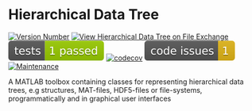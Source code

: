 # Hierarchical Data Tree
[![Version Number](https://img.shields.io/github/v/release/ehennestad/hierarchical-data-tree-matlab?label=version)](https://github.com/ehennestad/hierarchical-data-tree-matlab/releases/latest)
[![View Hierarchical Data Tree on File Exchange](https://www.mathworks.com/matlabcentral/images/matlab-file-exchange.svg)](https://www.mathworks.com/matlabcentral/fileexchange/YOUR_FEX_ID)
[![MATLAB Tests](.github/badges/tests.svg)](https://github.com/ehennestad/hierarchical-data-tree-matlab/actions/workflows/run_tests.yml)
[![codecov](https://codecov.io/gh/ehennestad/hierarchical-data-tree-matlab/graph/badge.svg?token=YOUR_CODECOV_TOKEN)](https://codecov.io/gh/ehennestad/hierarchical-data-tree-matlab)
[![MATLAB Code Issues](.github/badges/code_issues.svg)](https://github.com/ehennestad/hierarchical-data-tree-matlab/security/code-scanning)
[![Maintenance](https://img.shields.io/badge/Maintained%3F-yes-green.svg)](https://gitHub.com/ehennestad/hierarchical-data-tree-matlab/graphs/commit-activity)

A MATLAB toolbox containing classes for representing hierarchical data trees, e.g structures, MAT-files, HDF5-files or file-systems, programmatically and in graphical user interfaces